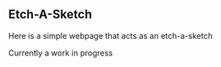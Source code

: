 ## Etch-A-Sketch ##

Here is a simple webpage that acts as an etch-a-sketch

Currently a work in progress